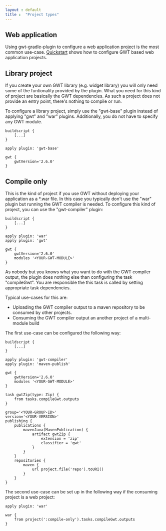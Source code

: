 ```yaml
---
layout : default
title :  "Project types"
---
```


## Web application

Using gwt-gradle-plugin to configure a web application project is the most common use-case.
[Quickstart](quickstart) shows how to configure GWT based web application projects.

## Library project

If you create your own GWT library (e.g. widget library) you will only need some of the funtionality provided by the plugin.
What you need for this kind of project are basically the GWT dependencies.
As such a project does not provide an entry point, there's nothing to compile or run.

To configure a library project, simply use the "gwt-base" plugin instead of applying "gwt" and "war" plugins. Additionally, you do not have to specify any GWT module.

    buildscript {
        [...]
    }

    apply plugin: 'gwt-base'

    gwt {
        gwtVersion='2.6.0'
    }

## Compile only

This is the kind of project if you use GWT without deploying your application as a *.war file. In this case you typically don't use the "war" plugin but running the GWT compiler is needed.
To configure this kind of project, you can use the "gwt-compiler" plugin:

    buildscript {
        [...]
    }

    apply plugin: 'war'
    apply plugin: 'gwt'

    gwt {
        gwtVersion='2.6.0'
        modules '<YOUR-GWT-MODULE>'
    }

As nobody but you knows what you want to do with the GWT compiler output, the plugin does nothing else than configuring the task "compileGwt". You are responsible the this task is called by setting appropriate task dependencies.

Typical use-cases for this are:
* Uploading the GWT compiler output to a maven repository to be consumed by other projects.
* Consuming the GWT compiler output an another project of a multi-module build

The first use-case can be configured the following way:

    buildscript {
        [...]
    }

    apply plugin: 'gwt-compiler'
    apply plugin: 'maven-publish'

    gwt {
        gwtVersion='2.6.0'
        modules '<YOUR-GWT-MODULE>'
    }
    
    task gwtZip(type: Zip) {
        from tasks.compileGwt.outputs
    }
    
    group='<YOUR-GROUP-ID>'
    version='<YOUR-VERSION>'
    publishing {
        publications {
            mavenJava(MavenPublication) {
                artifact gwtZip {
                    extension = 'zip'
                    classifier = 'gwt'
                }
            }
        }
        repositories {
            maven {
                url project.file('repo').toURI()
            }
        }
    }

The second use-case can be set up in the following way if the consuming project is a web project:

    apply plugin: 'war'
    
    war {
        from project(':compile-only').tasks.compileGwt.outputs
    }

